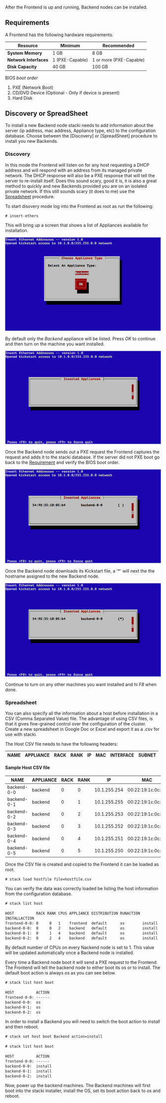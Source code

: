 After the Frontend is up and running, Backend nodes can be installed.

## Requirements 

A Frontend has the following hardware requirements. 

**Resource** | Minimum | Recommended
--- | --- | ---
**System Memory** | 1 GB | 8 GB
**Network Interfaces** | 1 (PXE-Capable) | 1 or more (PXE-Capable)
**Disk Capacity** | 40 GB | 100 GB

BIOS _boot order_

1. PXE (Network Boot)
2. CD/DVD Device (Optional - Only if device is present)
3. Hard Disk

## Discovery or SpreadSheet

To install a new Backend node stacki needs to add information about
the server (ip address, mac address, Appliance type, etc) to the
configuration database.
Choose between the [Discovery] or [SpreadSheet] procedure to install
you new Backends.

### Discovery

In this mode the Frontend will listen on for any host requesting a
DHCP address and will respond with an address from its managed private
network.
The DHCP response will also be a PXE response that will tell the
server to re-install itself.
Does this sound scary, good it is, it is also a great method to
quickly and new Backends provided you are on an isolated private
network.
If this still sounds scary (it does to me) use the
[Spreadsheet](#spreadsheet) procedure.

To start disovery mode log into the Frontend as root as run the following:

    # insert-ethers


This will bring up a screen that shows a list of Appliances available
for installation.

![insert-ethers-1](images/insert-ethers/insert-ethers-1.png) 

By default only the _Backend_ appliance will be listed.
Press _OK_ to continue and then turn on the machine you want
installed.


![insert-ethers-2](images/insert-ethers/insert-ethers-2.png)

Once the Backend node sends out a PXE request the Frontend captures the
request and adds it to the stacki database.
If the server did not PXE boot go back to the
[Requirement](#requirements) and verify the BIOS boot order.

![insert-ethers-4](images/insert-ethers/insert-ethers-4.png)

Once the Backend node downloads its Kickstart file, a '*' will next
the the hostname assigned to the new Backend node.

![insert-ethers-5](images/insert-ethers/insert-ethers-5.png)

Continue to turn on any other machines you want installed and hi _F8_
when done.

### Spreadsheet

You can also specify all the information about a host before
installation in a CSV (Comma Separated Value) file.
The advantage of using CSV files, is that it gives fine-grained control over the
configuration of the cluster.
Create a new spreadsheet in Google Doc or Excel and export it as a
.csv for use with stacki.

The Host CSV file needs to have the following headers:

NAME | APPLIANCE | RACK | RANK | IP | MAC | INTERFACE | SUBNET 
-----|-----------|------|------|----|-----|-----------|--------

#### Sample Host CSV file

| NAME        | APPLIANCE | RACK | RANK | IP           | MAC               | INTERFACE | SUBNET  |  
|-------------|-----------|------|------|--------------|-------------------|-----------|---------| 
| backend-0-0 | backend   | 0    | 0    | 10.1.255.254 | 00:22:19:1c:0c:99 | eth0      | private |
| backend-0-1 | backend   | 0    | 1    | 10.1.255.255 | 00:22:19:1c:0c:98 | eth0      | private |
| backend-0-2 | backend   | 0    | 2    | 10.1.255.253 | 00:22:19:1c:0c:97 | eth0      | private |
| backend-0-3 | backend   | 0    | 3    | 10.1.255.252 | 00:22:19:1c:0c:96 | eth0      | private |
| backend-0-4 | backend   | 0    | 4    | 10.1.255.251 | 00:22:19:1c:0c:95 | eth0      | private |
| backend-0-5 | backend   | 0    | 5    | 10.1.255.250 | 00:22:19:1c:0c:94 | eth0      | private |

Once the CSV file is created and copied to the Frontend it can be
loaded as root.
  
    # stack load hostfile file=hostfile.csv

You can verify the data was correctly loaded be listing the host
information from the configuration database.

    # stack list host

    HOST          RACK RANK CPUS APPLIANCE DISTRIBUTION RUNACTION INSTALLACTION
    frontend-0-0: 0     0   1    frontend  default      os        install      
    backend-0-0:  0     0   2    backend   default      os        install      
    backend-0-1:  0     1   4    backend   default      os        install      
    backend-0-2:  0     2   4    backend   default      os        install

By default number of CPUs on every Nackend node is set to 1.
This value will be updated automatically once a Backend node
is installed.

Every time a Backend node boot it will send a PXE request to the
Frontend.
The Frontend will tell the backend node to either boot its os or to
install.
The default boot action is always _os_ as you can see below.

    # stack list host boot

    HOST          ACTION
    frontend-0-0: ------ 
    backend-0-0:  os    
    backend-0-1:  os    
    backend-0-2:  os    

In order to install a Backend you will need to switch the boot action
to _install_ and then reboot.

    # stack set host boot Backend action=install

    # stack list host boot

    HOST          ACTION
    frontend-0-0: ------ 
    backend-0-0:  install
    backend-0-1:  install
    backend-0-2:  install

Now, power up the backend machines.
The Backend machines will first boot into the stacki installer,
install the OS, set its boot action back to _os_ and reboot.
